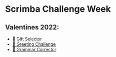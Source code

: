 # Scrimba Challenge Week

## Valentines 2022:

- [💞 Gift Selector](https://scrimba.com/scrim/co4394fd8a189270a838e4779)
- [💞 Greeting Challenge](https://scrimba.com/scrim/codb1428e910d42fcc6c84523)
- [💞 Grammar Corrector](https://scrimba.com/scrim/codc9415f9216806cb777694e)
